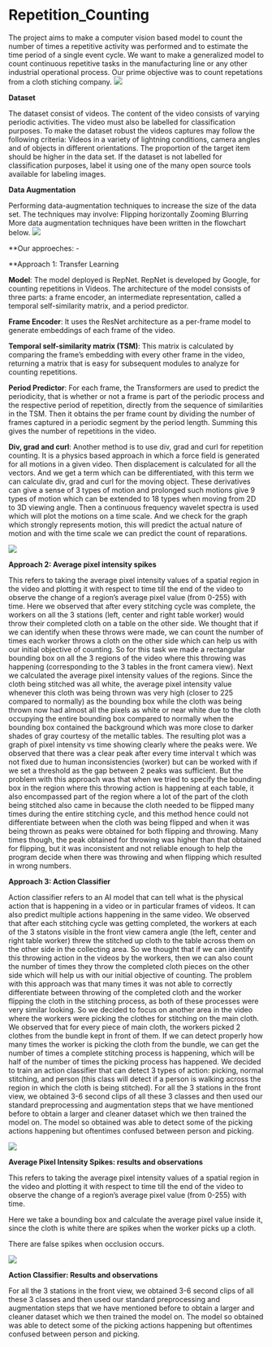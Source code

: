 # Repetition_Counting
 
The project aims to make a computer vision based model to count the number of times a repetitive activity was performed and to estimate the time period of a single event cycle.
We want to make a generalized model to count continuous repetitive tasks in the manufacturing line or any other industrial operational process. Our prime objective was to count repetations from a cloth stiching company. 
![](Images/EmbeddedImage.gif)

**Dataset** 

The dataset consist of videos. The content of the video consists of varying periodic activities. The video must also be labelled for classification purposes. To make the dataset robust the videos captures may follow the following criteria:
Videos in a variety of lightning conditions, camera angles and of objects in different orientations.
The proportion of the target item should be higher in the data set.
If the dataset is not labelled for classification purposes, label it using one of the many open source tools available for labeling images.

**Data Augmentation**

Performing data-augmentation techniques to increase the size of the data set. The techniques may involve:
Flipping horizontally
Zooming 
Blurring
More data augmentation techniques have been written in the flowchart below.
![](Images/Cycle_Rep.jpg)

**Our approeches: -

**Approach 1: Transfer Learning

**Model**: The model deployed is RepNet. RepNet is developed by Google, for counting repetitions in Videos. The architecture of the model consists of three parts: a frame encoder, an intermediate representation, called a temporal self-similarity matrix, and a period predictor.

**Frame Encoder**: It uses the ResNet architecture as a per-frame model to generate embeddings of each frame of the video.

**Temporal self-similarity matrix (TSM)**: This matrix is calculated by comparing the frame’s embedding with every other frame in the video, returning a matrix that is easy for subsequent modules to analyze for counting repetitions.

**Period Predictor**: For each frame, the Transformers are used to predict the periodicity, that is whether or not a frame is part of the periodic process and the respective period of repetition, directly from the sequence of similarities in the TSM. Then it obtains the per frame count by dividing the number of frames captured in a periodic segment by the period length. Summing this gives the number of repetitions in the video.

**Div, grad and curl**: Another method is to use div, grad and curl for repetition counting. It is a physics based approach in which a force field is generated for all motions in a given video. Then displacement is calculated for all the vectors. And we get a term which can be differentiated, with this term we can calculate div, grad and curl for the moving object. These derivatives can give a sense of 3 types of motion and prolonged such motions give 9 types of motion which can be extended to 18 types when moving from 2D to 3D viewing angle. Then a continuous frequency wavelet spectra is used which will plot the motions on a time scale. And we check for the graph which strongly represents motion, this will predict the actual nature of motion and with the time scale we can predict the count of reparations.

![](Images/physics.jpg)

**Approach 2: Average pixel intensity spikes**

This refers to taking the average pixel intensity values of a spatial region in the video and plotting it with respect to time till the end of the video to observe the change of a region’s average pixel value (from 0-255) with time. 
Here we observed that after every stitching cycle was complete, the workers on all the 3 stations (left, center and right table worker) would throw their completed cloth on a table on the other side. We thought that if we can identify when these throws were made, we can count the number of times each worker throws a cloth on the other side which can help us with our initial objective of counting. So for this task we made a rectangular bounding box on all the 3 regions of the video where this throwing was happening (corresponding to the 3 tables in the front camera view). Next we calculated the average pixel intensity values of the regions. Since the cloth being stitched was all white, the average pixel intensity value whenever this cloth was being thrown was very high (closer to 225 compared to normally) as the bounding box while the cloth was being thrown now had almost all the pixels as white or near white due to the cloth occupying the entire bounding box compared to normally when the bounding box contained the background which was more close to darker shades of gray courtesy of the metallic tables. The resulting plot was a graph of pixel intensity vs time showing clearly where the peaks were. We observed that there was a clear peak after every time interval t which was not fixed due to human inconsistencies (worker) but can be worked with if we set a threshold as the gap between 2 peaks was sufficient. But the problem with this approach was that when we tried to specify the bounding box in the region where this throwing action is happening at each table, it also encompassed part of the region where a lot of the part of the cloth being stitched also came in because the cloth needed to be flipped many times during the entire stitching cycle, and this method hence could not differentiate between when the cloth was being flipped and when it was being thrown as peaks were obtained for both flipping and throwing. Many times though, the peak obtained for throwing was higher than that obtained for flipping, but it was inconsistent and not reliable enough to help the program decide when there was throwing and when flipping which resulted in wrong numbers.

**Approach 3: Action Classifier**

Action classifier refers to an AI model that can tell what is the physical action that is happening in a video or in particular frames of videos. It can also predict multiple actions happening in the same video. 
We observed that after each stitching cycle was getting completed, the workers at each of the 3 statons visible in the front view camera angle (the left, center and right table worker) threw the stitched up cloth to the table across them on the other side in the collecting area. So we thought that if we can identify this throwing action in the videos by the workers, then we can also count the number of times they throw the completed cloth pieces on the other side which will help us with our initial objective of counting. The problem with this approach was that many times it was not able to correctly differentiate between throwing of the completed cloth and the worker flipping the cloth in the stitching process, as both of these processes were very similar looking. 
So we decided to focus on another area in the video where the workers were picking the clothes for stitching on the main cloth. We observed that for every piece of main cloth, the workers picked 2 clothes from the bundle kept in front of them. If we can detect properly how many times the worker is picking the cloth from the bundle, we can get the number of times a complete stitching process is happening, which will be half of the number of times the picking process has happened. We decided to train an action classifier that can detect 3 types of action: picking, normal stitching, and person (this class will detect if a person is walking across the region in which the cloth is being stitched). For all the 3 stations in the front view, we obtained 3-6 second clips of all these 3 classes and then used our standard preprocessing and augmentation steps that we have mentioned before to obtain a larger and cleaner dataset which we then trained the model on. The model so obtained was able to detect some of the picking actions happening but oftentimes confused between person and picking.

![](Images/3dcnn.png)

**Average Pixel Intensity Spikes: results and observations**

This refers to taking the average pixel intensity values of a spatial region in the video and plotting it with respect to time till the end of the video to observe the change of a region’s average pixel value (from 0-255) with time.

Here we take a bounding box and calculate the average pixel value inside it, since the cloth is white there are spikes when the worker picks up a cloth. 

There are false spikes when occlusion occurs. 


![](Screenshot%202022-04-12%20010441.jpg)

**Action Classifier: Results and observations**

For all the 3 stations in the front view, we obtained 3-6 second clips of all these 3 classes and then used our standard preprocessing and augmentation steps that we have mentioned before to obtain a larger and cleaner dataset which we then trained the model on. The model so obtained was able to detect some of the picking actions happening but oftentimes confused between person and picking.






